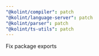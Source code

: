 ```yaml
---
"@kolint/compiler": patch
"@kolint/language-server": patch
"@kolint/parser": patch
"@kolint/ts-utils": patch
---
```


Fix package exports
